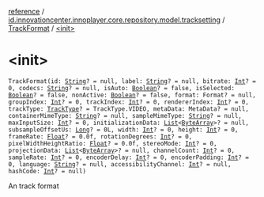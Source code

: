 [reference](../../index.md) / [id.innovationcenter.innoplayer.core.repository.model.tracksetting](../index.md) / [TrackFormat](index.md) / [&lt;init&gt;](./-init-.md)

# &lt;init&gt;

`TrackFormat(id: `[`String`](https://kotlinlang.org/api/latest/jvm/stdlib/kotlin/-string/index.html)`? = null, label: `[`String`](https://kotlinlang.org/api/latest/jvm/stdlib/kotlin/-string/index.html)`? = null, bitrate: `[`Int`](https://kotlinlang.org/api/latest/jvm/stdlib/kotlin/-int/index.html)`? = 0, codecs: `[`String`](https://kotlinlang.org/api/latest/jvm/stdlib/kotlin/-string/index.html)`? = null, isAuto: `[`Boolean`](https://kotlinlang.org/api/latest/jvm/stdlib/kotlin/-boolean/index.html)`? = false, isSelected: `[`Boolean`](https://kotlinlang.org/api/latest/jvm/stdlib/kotlin/-boolean/index.html)`? = false, nonActive: `[`Boolean`](https://kotlinlang.org/api/latest/jvm/stdlib/kotlin/-boolean/index.html)`? = false, format: Format? = null, groupIndex: `[`Int`](https://kotlinlang.org/api/latest/jvm/stdlib/kotlin/-int/index.html)`? = 0, trackIndex: `[`Int`](https://kotlinlang.org/api/latest/jvm/stdlib/kotlin/-int/index.html)`? = 0, rendererIndex: `[`Int`](https://kotlinlang.org/api/latest/jvm/stdlib/kotlin/-int/index.html)`? = 0, trackType: `[`TrackType`](../-track-type/index.md)`? = TrackType.VIDEO, metaData: MetaData? = null, containerMimeType: `[`String`](https://kotlinlang.org/api/latest/jvm/stdlib/kotlin/-string/index.html)`? = null, sampleMimeType: `[`String`](https://kotlinlang.org/api/latest/jvm/stdlib/kotlin/-string/index.html)`? = null, maxInputSize: `[`Int`](https://kotlinlang.org/api/latest/jvm/stdlib/kotlin/-int/index.html)`? = 0, initializationData: `[`List`](https://kotlinlang.org/api/latest/jvm/stdlib/kotlin.collections/-list/index.html)`<`[`ByteArray`](https://kotlinlang.org/api/latest/jvm/stdlib/kotlin/-byte-array/index.html)`>? = null, subsampleOffsetUs: `[`Long`](https://kotlinlang.org/api/latest/jvm/stdlib/kotlin/-long/index.html)`? = 0L, width: `[`Int`](https://kotlinlang.org/api/latest/jvm/stdlib/kotlin/-int/index.html)`? = 0, height: `[`Int`](https://kotlinlang.org/api/latest/jvm/stdlib/kotlin/-int/index.html)`? = 0, frameRate: `[`Float`](https://kotlinlang.org/api/latest/jvm/stdlib/kotlin/-float/index.html)`? = 0.0f, rotationDegrees: `[`Int`](https://kotlinlang.org/api/latest/jvm/stdlib/kotlin/-int/index.html)`? = 0, pixelWidthHeightRatio: `[`Float`](https://kotlinlang.org/api/latest/jvm/stdlib/kotlin/-float/index.html)`? = 0.0f, stereoMode: `[`Int`](https://kotlinlang.org/api/latest/jvm/stdlib/kotlin/-int/index.html)`? = 0, projectionData: `[`List`](https://kotlinlang.org/api/latest/jvm/stdlib/kotlin.collections/-list/index.html)`<`[`ByteArray`](https://kotlinlang.org/api/latest/jvm/stdlib/kotlin/-byte-array/index.html)`>? = null, channelCount: `[`Int`](https://kotlinlang.org/api/latest/jvm/stdlib/kotlin/-int/index.html)`? = 0, sampleRate: `[`Int`](https://kotlinlang.org/api/latest/jvm/stdlib/kotlin/-int/index.html)`? = 0, encoderDelay: `[`Int`](https://kotlinlang.org/api/latest/jvm/stdlib/kotlin/-int/index.html)`? = 0, encoderPadding: `[`Int`](https://kotlinlang.org/api/latest/jvm/stdlib/kotlin/-int/index.html)`? = 0, language: `[`String`](https://kotlinlang.org/api/latest/jvm/stdlib/kotlin/-string/index.html)`? = null, accessibilityChannel: `[`Int`](https://kotlinlang.org/api/latest/jvm/stdlib/kotlin/-int/index.html)`? = null, hashCode: `[`Int`](https://kotlinlang.org/api/latest/jvm/stdlib/kotlin/-int/index.html)`? = null)`

An track format

